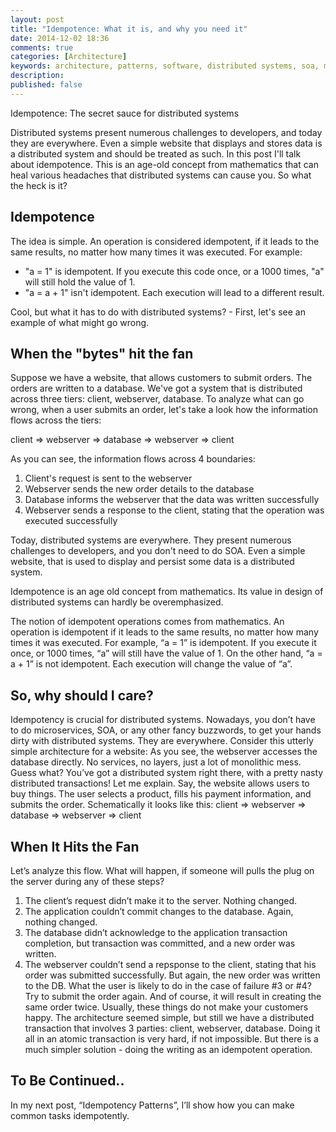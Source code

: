 ```yaml
---
layout: post
title: "Idempotence: What it is, and why you need it"
date: 2014-12-02 18:36
comments: true
categories: [Architecture]
keywords: architecture, patterns, software, distributed systems, soa, microservices, design
description:
published: false 
---
```


Idempotence: The secret sauce for distributed systems

Distributed systems present numerous challenges to developers, and today they are everywhere. Even a simple website that displays and stores data is a distributed system and should be treated as such. In this post I'll talk about idempotence. This is an age-old concept from mathematics that can heal various headaches that distributed systems can cause you. So what the heck is it?

Idempotence
-----------
The idea is simple. An operation is considered idempotent, if it leads to the same results, no matter how many times it was executed. For example:

* "a = 1" is idempotent. If you execute this code once, or a 1000 times, "a" will still hold the value of 1.
* "a = a + 1" isn't idempotent. Each execution will lead to a different result.

Cool, but what it has to do with distributed systems? - First, let's see an example of what might go wrong.


When the "bytes" hit the fan
----------------------------
Suppose we have a website, that allows customers to submit orders. The orders are written to a database. We've got a system that is distributed across three tiers: client, webserver, database. To analyze what can go wrong, when a user submits an order, let's take a look how the information flows across the tiers:

client =\> webserver =\> database =\> webserver =\> client

As you can see, the information flows across 4 boundaries:

1. Client's request is sent to the webserver
2. Webserver sends the new order details to the database
3. Database informs the webserver that the data was written successfully
4. Webserver sends a response to the client, stating that the operation was executed successfully





Today, distributed systems are everywhere. They present numerous challenges to developers, and you don't need to do SOA. Even a simple website, that is used to display and persist some data is a distributed system.


Idempotence is an age old concept from mathematics. Its value in design of distributed systems can hardly be overemphasized.

The notion of idempotent operations comes from mathematics. An operation is idempotent if it leads to the same results, no matter how many times it was executed.
For example, “a = 1” is idempotent. If you execute it once, or 1000 times, “a” will still have the value of 1.
On the other hand, “a = a + 1” is not idempotent. Each execution will change the value of “a”.

## So, why should I care?
Idempotency is crucial for distributed systems. Nowadays, you don’t have to do microservices, SOA, or any other fancy buzzwords, to get your hands dirty with distributed systems. They are everywhere. Consider this utterly simple architecture for a website:
As you see, the webserver accesses the database directly. No services, no layers, just a lot of monolithic mess. Guess what? You’ve got a distributed system right there, with a pretty nasty distributed transactions! Let me explain.
Say, the website allows users to buy things. The user selects a product, fills his payment information, and submits the order. Schematically it looks like this:
client =\> webserver =\> database =\> webserver =\> client

## When It Hits the Fan
Let’s analyze this flow. What will happen, if someone will pulls the plug on the server during any of these steps?
1. The client’s request didn’t make it to the server. Nothing changed.
2. The application couldn’t commit changes to the database. Again, nothing changed.
3. The database didn’t acknowledge to the application transaction completion, but transaction was committed, and a new order was written.
4. The webserver couldn’t send a repsponse to the client, stating that his order was submitted successfully. But again, the new order was written to the DB.
What the user is likely to do in the case of failure #3 or #4? Try to submit the order again. And of course, it will result in creating the same order twice. Usually, these things do not make your customers happy.
The architecture seemed simple, but still we have a distributed transaction that involves 3 parties: client, webserver, database. Doing it all in an atomic transaction is very hard, if not impossible. But there is a much simpler solution - doing the writing as an idempotent operation.

## To Be Continued..
In my next post, “Idempotency Patterns”, I’ll show how you can make common tasks idempotently.
